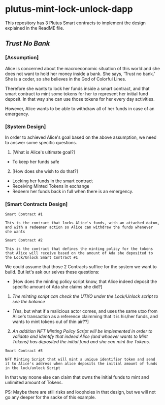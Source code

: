 # plutus-mint-lock-unlock-dapp
This repository has 3 Plutus Smart contracts to implement the design explained in the ReadME file. 

## *Trust No Bank*

### [Assumption]

Alice is concerned about the macroeconomic situation of this world and she does not want to hold her money inside a bank. She says, 'Trust no bank.'
She is a coder, so she believes in the God of Colorful Lines.

Therefore she wants to lock her funds inside a smart contract, and that smart contract to mint some tokens for her to represent her initial fund deposit. In that way she can use those tokens for her every day activities.

However, Alice wants to be able to withdraw all of her funds in case of an emergency.


### [System Design]

In order to achieved Alice's goal based on the above assumption, we need to answer some specific questions.

1) [What is Alice's ultimate goal?]
 - To keep her funds safe
2)  [How does she wish to do that?]
 - Locking her funds in the smart contract
 - Receiving Minted Tokens in exchange
 - Redeem her funds back in full when there is an emergency.

### [Smart Contracts Design]

`Smart Contract #1`

```
This is the contract that locks Alice's funds, with an attached datum, and with a redeemer action so Alice can withdraw the funds whenever she wants
```

`Smart Contract #2`

```
This is the contract that defines the minting policy for the tokens that Alice will receive based on the amount of Ada she deposited to the Lock/Unlock Smart Contract #1
```


We could assume that those 2 Contracts suffice for the system we want to build. But let's ask our selves these questions:

- [How does the minting policy script know, that Alice indeed deposit the specific amount of Ada she claims she did?]

1) *The minting script can check the UTXO under the Lock/Unlock script to see the balance*

- [Yes, but what if a malicious actor comes, and uses the same utxo from Alice's transaction as a reference claimming that it is his/her funds, and wants to mint tokens out of thin air??]

2) *An addition NFT Minting Policy Script will be implemented in order to validate and identify that indeed Alice (and whoever wants to Mint Tokens) has deposited the initial fund and she can mint the Tokens.*

`Smart Contract #3`

```
NFT Minting Script that will mint a unique identifier token and send it to Alice's address when alice deposits the initial amount of funds in the lock/unlock Script

```

In that way noone else can claim that owns the initial funds to mint and unlimited amount of Tokens.

PS: Maybe there are still risks and loopholes in that design, but we will not go any deeper for the sacke of this example.
